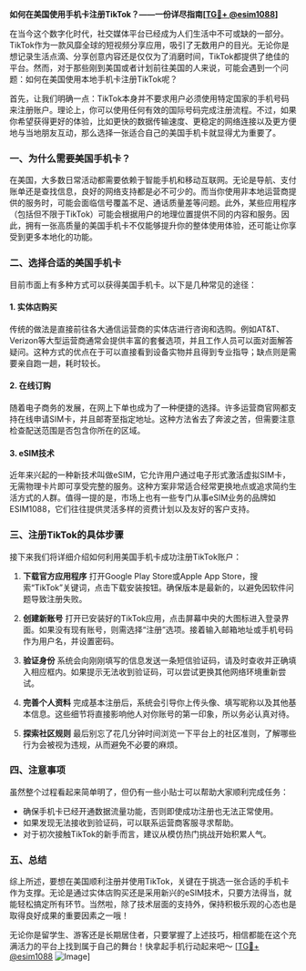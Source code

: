 **如何在美国使用手机卡注册TikTok？——一份详尽指南[[TG💪+ @esim1088](https://t.me/s/esim1088)]**

在当今这个数字化时代，社交媒体平台已经成为人们生活中不可或缺的一部分。TikTok作为一款风靡全球的短视频分享应用，吸引了无数用户的目光。无论你是想记录生活点滴、分享创意内容还是仅仅为了消磨时间，TikTok都提供了绝佳的平台。然而，对于那些刚到美国或者计划前往美国的人来说，可能会遇到一个问题：如何在美国使用本地手机卡注册TikTok呢？

首先，让我们明确一点：TikTok本身并不要求用户必须使用特定国家的手机号码来注册账户。理论上，你可以使用任何有效的国际号码完成注册流程。不过，如果你希望获得更好的体验，比如更快的数据传输速度、更稳定的网络连接以及更方便地与当地朋友互动，那么选择一张适合自己的美国手机卡就显得尤为重要了。

### 一、为什么需要美国手机卡？

在美国，大多数日常活动都需要依赖于智能手机和移动互联网。无论是导航、支付账单还是查找信息，良好的网络支持都是必不可少的。而当你使用非本地运营商提供的服务时，可能会面临信号覆盖不足、通话质量差等问题。此外，某些应用程序（包括但不限于TikTok）可能会根据用户的地理位置提供不同的内容和服务。因此，拥有一张高质量的美国手机卡不仅能够提升你的整体使用体验，还可能让你享受到更多本地化的功能。

### 二、选择合适的美国手机卡

目前市面上有多种方式可以获得美国手机卡。以下是几种常见的途径：

#### 1. 实体店购买
传统的做法是直接前往各大通信运营商的实体店进行咨询和选购。例如AT&T、Verizon等大型运营商通常会提供丰富的套餐选项，并且工作人员可以面对面解答疑问。这种方式的优点在于可以直接看到设备实物并且得到专业指导；缺点则是需要亲自跑一趟，耗时较长。

#### 2. 在线订购
随着电子商务的发展，在网上下单也成为了一种便捷的选择。许多运营商官网都支持在线申请SIM卡，并且邮寄至指定地址。这种方法省去了奔波之苦，但需要注意检查配送范围是否包含你所在的区域。

#### 3. eSIM技术
近年来兴起的一种新技术叫做eSIM，它允许用户通过电子形式激活虚拟SIM卡，无需物理卡片即可享受完整的服务。这种方案非常适合经常更换地点或追求简约生活方式的人群。值得一提的是，市场上也有一些专门从事eSIM业务的品牌如ESIM1088，它们往往提供灵活多样的资费计划以及友好的客户支持。

### 三、注册TikTok的具体步骤

接下来我们将详细介绍如何利用美国手机卡成功注册TikTok账户：

1. **下载官方应用程序**
   打开Google Play Store或Apple App Store，搜索“TikTok”关键词，点击下载安装按钮。确保版本是最新的，以避免因软件问题导致注册失败。

2. **创建新账号**
   打开已安装好的TikTok应用，点击屏幕中央的大图标进入登录界面。如果没有现有账号，则需选择“注册”选项。接着输入邮箱地址或手机号码作为用户名，并设置密码。

3. **验证身份**
   系统会向刚刚填写的信息发送一条短信验证码，请及时查收并正确填入相应框内。如果提示无法收到验证码，可以尝试更换其他网络环境重新尝试。

4. **完善个人资料**
   完成基本注册后，系统会引导你上传头像、填写昵称以及其他基本信息。这些细节将直接影响他人对你账号的第一印象，所以务必认真对待。

5. **探索社区规则**
   最后别忘了花几分钟时间浏览一下平台上的社区准则，了解哪些行为会被视为违规，从而避免不必要的麻烦。

### 四、注意事项

虽然整个过程看起来简单明了，但仍有一些小贴士可以帮助大家顺利完成任务：

- 确保手机卡已经开通数据流量功能，否则即使成功注册也无法正常使用。
- 如果发现无法接收到验证码，可以联系运营商客服寻求帮助。
- 对于初次接触TikTok的新手而言，建议从模仿热门挑战开始积累人气。

### 五、总结

综上所述，要想在美国顺利注册并使用TikTok，关键在于挑选一张合适的手机卡作为支撑。无论是通过实体店购买还是采用新兴的eSIM技术，只要方法得当，就能轻松搞定所有环节。当然啦，除了技术层面的支持外，保持积极乐观的心态也是取得良好成果的重要因素之一哦！

无论你是留学生、游客还是长期居住者，只要掌握了上述技巧，相信都能在这个充满活力的平台上找到属于自己的舞台！快拿起手机行动起来吧～ [[TG💪+ @esim1088](https://t.me/s/esim1088) ![Image](https://i.postimg.cc/4NQfJmqS/Snipaste-2025-05-13-00-14-12.png)]